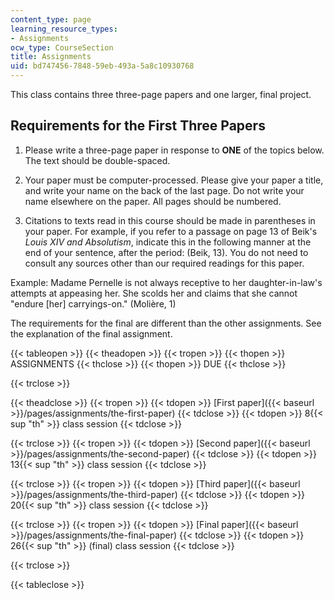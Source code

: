 ```yaml
---
content_type: page
learning_resource_types:
- Assignments
ocw_type: CourseSection
title: Assignments
uid: bd747456-7848-59eb-493a-5a8c10930768
---
```


This class contains three three-page papers and one larger, final project.

Requirements for the First Three Papers
---------------------------------------

1.  Please write a three-page paper in response to **ONE** of the topics below. The text should be double-spaced.
  
3.  Your paper must be computer-processed. Please give your paper a title, and write your name on the back of the last page. Do not write your name elsewhere on the paper. All pages should be numbered.
  
5.  Citations to texts read in this course should be made in parentheses in your paper. For example, if you refer to a passage on page 13 of Beik's _Louis XIV and Absolutism_, indicate this in the following manner at the end of your sentence, after the period: (Beik, 13). You do not need to consult any sources other than our required readings for this paper.

Example: Madame Pernelle is not always receptive to her daughter-in-law's attempts at appeasing her. She scolds her and claims that she cannot "endure \[her\] carryings-on." (Molière, 1)

The requirements for the final are different than the other assignments. See the explanation of the final assignment.

{{< tableopen >}}
{{< theadopen >}}
{{< tropen >}}
{{< thopen >}}
ASSIGNMENTS
{{< thclose >}}
{{< thopen >}}
DUE
{{< thclose >}}

{{< trclose >}}

{{< theadclose >}}
{{< tropen >}}
{{< tdopen >}}
[First paper]({{< baseurl >}}/pages/assignments/the-first-paper)
{{< tdclose >}}
{{< tdopen >}}
8{{< sup "th" >}} class session
{{< tdclose >}}

{{< trclose >}}
{{< tropen >}}
{{< tdopen >}}
[Second paper]({{< baseurl >}}/pages/assignments/the-second-paper)
{{< tdclose >}}
{{< tdopen >}}
13{{< sup "th" >}} class session
{{< tdclose >}}

{{< trclose >}}
{{< tropen >}}
{{< tdopen >}}
[Third paper]({{< baseurl >}}/pages/assignments/the-third-paper)
{{< tdclose >}}
{{< tdopen >}}
20{{< sup "th" >}} class session
{{< tdclose >}}

{{< trclose >}}
{{< tropen >}}
{{< tdopen >}}
[Final paper]({{< baseurl >}}/pages/assignments/the-final-paper)
{{< tdclose >}}
{{< tdopen >}}
26{{< sup "th" >}} (final) class session
{{< tdclose >}}

{{< trclose >}}

{{< tableclose >}}